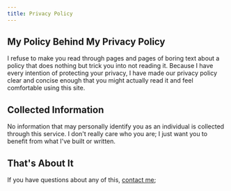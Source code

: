 ```yaml
---
title: Privacy Policy
---
```


## My Policy Behind My Privacy Policy
I refuse to make you read through pages and pages of boring text about a policy that does nothing but trick you into not reading it. Because I have every intention of protecting your privacy, I have made our privacy policy clear and concise enough that you might actually read it and feel comfortable using this site.

## Collected Information
No information that may personally identify you as an individual is collected through this service. I don't really care who you are; I just want you to benefit from what I've built or written.

## That's About It
If you have questions about any of this, [contact me](/contact);

